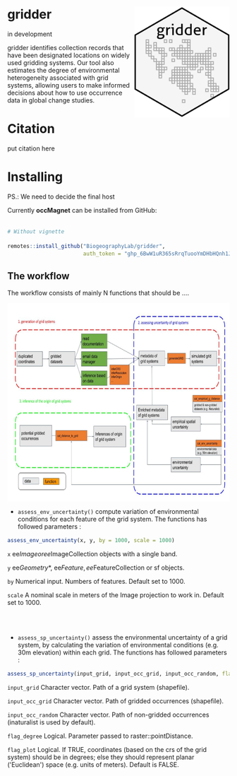 # gridder  <img src='man/figures/logo.png' align="right" height="250" />

in development

gridder identifies collection records that have been designated locations on widely used gridding systems. Our tool also estimates the degree of environmental heterogeneity associated with grid systems, allowing users to make informed decisions about how to use occurrence data in global change studies.  


# Citation

put citation here

# Installing

PS.: We need to decide the final host

Currently **occMagnet** can be installed from GitHub:

``` r

# Without vignette

remotes::install_github("BiogeographyLab/gridder",
                        auth_token = "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")


```
## The workflow

The workflow consists of mainly N functions that should be ....


<img src='inst/workflow.png' align="center" height="450" />


- `assess_env_uncertainty()` compute variation of environmental conditions for each feature of the grid system. The functions has followed parameters :
``` r
assess_env_uncertainty(x, y, by = 1000, scale = 1000)	
```

`x` ee$Image or ee$ImageCollection objects with a single band.

`y` ee$Geometry$*, ee$Feature, ee$FeatureCollection or sf objects.

`by` Numerical input. Numbers of features. Default set to 1000.

`scale` A nominal scale in meters of the Image projection to work in. Default set to 1000.

<br />
<br />

- `assess_sp_uncertainty()` assess the environmental uncertainty of a grid system, by calculating the variation of environmental conditions (e.g. 30m elevation) within each grid. The functions has followed parameters :
``` r
assess_sp_uncertainty(input_grid, input_occ_grid, input_occ_random, flag_degree = FALSE, flag_plot = FALSE)
```
`input_grid` Character vector. Path of a grid system (shapefile).

`input_occ_grid` Character vector. Path of gridded occurrences (shapefile).

`input_occ_random` Character vector. Path of non-gridded occurrences (inaturalist is used by default).

`flag_degree` Logical. Parameter passed to raster::pointDistance.

`flag_plot` Logical. If TRUE, coordinates (based on the crs of the grid system) should be in degrees; else they should represent planar ('Euclidean') space (e.g. units of meters). Default is FALSE.






